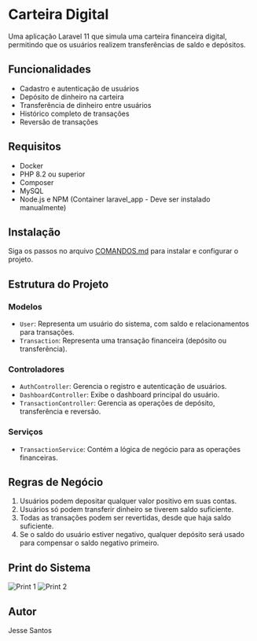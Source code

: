 # Carteira Digital

Uma aplicação Laravel 11 que simula uma carteira financeira digital, permitindo que os usuários realizem transferências de saldo e depósitos.

## Funcionalidades

- Cadastro e autenticação de usuários
- Depósito de dinheiro na carteira
- Transferência de dinheiro entre usuários
- Histórico completo de transações
- Reversão de transações

## Requisitos

- Docker
- PHP 8.2 ou superior
- Composer
- MySQL
- Node.js e NPM (Container laravel_app - Deve ser instalado manualmente)

## Instalação

Siga os passos no arquivo [COMANDOS.md](COMANDOS.md) para instalar e configurar o projeto.

## Estrutura do Projeto

### Modelos

- `User`: Representa um usuário do sistema, com saldo e relacionamentos para transações.
- `Transaction`: Representa uma transação financeira (depósito ou transferência).

### Controladores

- `AuthController`: Gerencia o registro e autenticação de usuários.
- `DashboardController`: Exibe o dashboard principal do usuário.
- `TransactionController`: Gerencia as operações de depósito, transferência e reversão.

### Serviços

- `TransactionService`: Contém a lógica de negócio para as operações financeiras.

## Regras de Negócio

1. Usuários podem depositar qualquer valor positivo em suas contas.
2. Usuários só podem transferir dinheiro se tiverem saldo suficiente.
3. Todas as transações podem ser revertidas, desde que haja saldo suficiente.
4. Se o saldo do usuário estiver negativo, qualquer depósito será usado para compensar o saldo negativo primeiro.

## Print do Sistema

![Print 1](https://jc3.com.br/images/print_ac.png)
![Print 2](https://jc3.com.br/images/print_ac2.png)

## Autor

Jesse Santos

